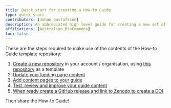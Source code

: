 ```yaml
---
title: Quick start for creating a How-to Guide
type: quick_start
contributors: [Johan Gustafsson]
description: An abbreviated high level guide for creating a new set of web pages that contain your How-to Guide documents.
affiliations: [Australian BioCommons]
toc: false
---
```



These are the steps required to make use of the contents of the How-to Guide template repository:

1. [Create a new repository](create_new.md) in your account / organisation, using [this repository](https://github.com/AustralianBioCommons/guide-template) as a template
2. [Update your landing page content](update_index)
3. [Add content pages to your guide](add_new_pages)
4. [Test, review and improve your guide content](improve_content)
5. [When ready create a GitHub release and link to Zenodo to create a DOI](zenodo)

Then share the How-to Guide!